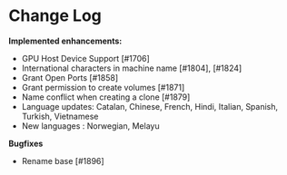 # Change Log

**Implemented enhancements:**

- GPU Host Device Support [\#1706]
- International characters in machine name [\#1804], [\#1824]
- Grant Open Ports [\#1858]
- Grant permission to create volumes [\#1871]
- Name conflict when creating a clone [\#1879]
- Language updates: Catalan, Chinese, French, Hindi, Italian, Spanish, Turkish, Vietnamese
- New languages : Norwegian, Melayu

**Bugfixes**

- Rename base [\#1896]


